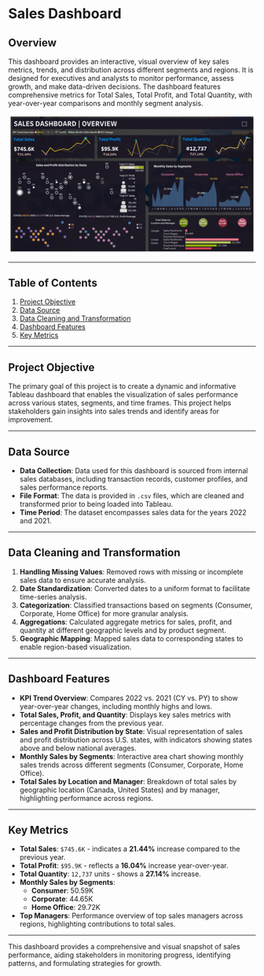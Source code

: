 # Sales Dashboard

## Overview
This dashboard provides an interactive, visual overview of key sales metrics, trends, and distribution across different segments and regions. It is designed for executives and analysts to monitor performance, assess growth, and make data-driven decisions. The dashboard features comprehensive metrics for Total Sales, Total Profit, and Total Quantity, with year-over-year comparisons and monthly segment analysis.

![Sales Dashboard Overview](https://github.com/Janhi2004/Sales-Dashboard/blob/main/Sales%20Dashboard.png)


---

## Table of Contents
1. [Project Objective](#project-objective)
2. [Data Source](#data-source)
3. [Data Cleaning and Transformation](#data-cleaning-and-transformation)
4. [Dashboard Features](#dashboard-features)
5. [Key Metrics](#key-metrics)

---

## Project Objective
The primary goal of this project is to create a dynamic and informative Tableau dashboard that enables the visualization of sales performance across various states, segments, and time frames. This project helps stakeholders gain insights into sales trends and identify areas for improvement.

---

## Data Source
- **Data Collection**: Data used for this dashboard is sourced from internal sales databases, including transaction records, customer profiles, and sales performance reports.
- **File Format**: The data is provided in `.csv` files, which are cleaned and transformed prior to being loaded into Tableau.
- **Time Period**: The dataset encompasses sales data for the years 2022 and 2021.

---

## Data Cleaning and Transformation
1. **Handling Missing Values**: Removed rows with missing or incomplete sales data to ensure accurate analysis.
2. **Date Standardization**: Converted dates to a uniform format to facilitate time-series analysis.
3. **Categorization**: Classified transactions based on segments (Consumer, Corporate, Home Office) for more granular analysis.
4. **Aggregations**: Calculated aggregate metrics for sales, profit, and quantity at different geographic levels and by product segment.
5. **Geographic Mapping**: Mapped sales data to corresponding states to enable region-based visualization.

---

## Dashboard Features
- **KPI Trend Overview**: Compares 2022 vs. 2021 (CY vs. PY) to show year-over-year changes, including monthly highs and lows.
- **Total Sales, Profit, and Quantity**: Displays key sales metrics with percentage changes from the previous year.
- **Sales and Profit Distribution by State**: Visual representation of sales and profit distribution across U.S. states, with indicators showing states above and below national averages.
- **Monthly Sales by Segments**: Interactive area chart showing monthly sales trends across different segments (Consumer, Corporate, Home Office).
- **Total Sales by Location and Manager**: Breakdown of total sales by geographic location (Canada, United States) and by manager, highlighting performance across regions.
  
---

## Key Metrics
- **Total Sales**: `$745.6K` - indicates a **21.44%** increase compared to the previous year.
- **Total Profit**: `$95.9K` - reflects a **16.04%** increase year-over-year.
- **Total Quantity**: `12,737` units - shows a **27.14%** increase.
- **Monthly Sales by Segments**:
  - **Consumer**: 50.59K
  - **Corporate**: 44.65K
  - **Home Office**: 29.72K
- **Top Managers**: Performance overview of top sales managers across regions, highlighting contributions to total sales.
  
---

This dashboard provides a comprehensive and visual snapshot of sales performance, aiding stakeholders in monitoring progress, identifying patterns, and formulating strategies for growth.
